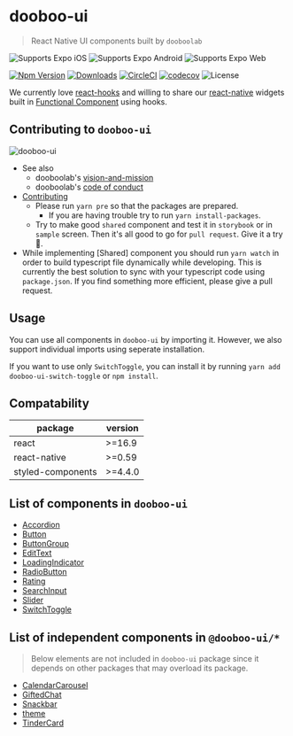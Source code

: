 # dooboo-ui

> React Native UI components built by `dooboolab`

<p>
  <!-- iOS -->
  <img alt="Supports Expo iOS" longdesc="Supports Expo iOS" src="https://img.shields.io/badge/iOS-4630EB.svg?style=flat-square&logo=APPLE&labelColor=999999&logoColor=fff" />
  <!-- Android -->
  <img alt="Supports Expo Android" longdesc="Supports Expo Android" src="https://img.shields.io/badge/Android-4630EB.svg?style=flat-square&logo=ANDROID&labelColor=A4C639&logoColor=fff" />
  <!-- Web -->
  <img alt="Supports Expo Web" longdesc="Supports Expo Web" src="https://img.shields.io/badge/web-4630EB.svg?style=flat-square&logo=GOOGLE-CHROME&labelColor=4285F4&logoColor=fff" />
</p>


[![Npm Version](http://img.shields.io/npm/v/dooboo-ui.svg?style=flat-square)](https://npmjs.org/package/dooboo-ui)
[![Downloads](http://img.shields.io/npm/dm/dooboo-ui.svg?style=flat-square)](https://npmjs.org/package/dooboo-ui)
[![CircleCI](https://circleci.com/gh/dooboolab/dooboo-ui.svg?style=shield)](https://circleci.com/gh/dooboolab/dooboo-ui)
[![codecov](https://codecov.io/gh/dooboolab/dooboo-ui/branch/master/graph/badge.svg)](https://codecov.io/gh/dooboolab/dooboo-ui)
![License](http://img.shields.io/npm/l/dooboo-ui.svg?style=flat-square)

We currently love [react-hooks](https://code.fb.com/open-source/react-hooks) and willing to share our [react-native](https://facebook.github.io/react-native) widgets built in [Functional Component](https://logrocket.com/blog/pure-functional-components) using hooks.

## Contributing to `dooboo-ui`

![dooboo-ui](https://user-images.githubusercontent.com/27461460/73331047-ea876400-42a5-11ea-9c9c-1c997eb961be.png)

- See also
  - dooboolab's [vision-and-mission](https://github.com/dooboolab/dooboolab.com/blob/master/vision-and-mission.md)
  - dooboolab's [code of conduct](https://github.com/dooboolab/dooboolab.com/blob/master/code-of-conduct.md)
- [Contributing](CONTRIBUTING.md)
  - Please run `yarn pre` so that the packages are prepared.
    - If you are having trouble try to run `yarn install-packages`.
  - Try to make good `shared` component and test it in `storybook` or in `sample` screen. Then it's all good to go for `pull request`. Give it a try :blossom:.
- While implementing [Shared] component you should run `yarn watch` in order to build typescript file dynamically while developing. This is currently the best solution to sync with your typescript code using `package.json`. If you find something more efficient, please give a pull request.

## Usage

You can use all components in `dooboo-ui` by importing it. However, we also support individual imports using seperate installation.

If you want to use only `SwitchToggle`, you can install it by running `yarn add dooboo-ui-switch-toggle` or `npm install`.

## Compatability
| package           | version |
|-------------------|---------|
| react             | >=16.9  |
| react-native      | >=0.59  |
| styled-components | >=4.4.0 |

## List of components in `dooboo-ui`

- [Accordion](https://github.com/dooboolab/dooboo-ui/tree/master/main/Accordion)
- [Button](https://github.com/dooboolab/dooboo-ui/tree/master/main/Button)
- [ButtonGroup](https://github.com/dooboolab/dooboo-ui/tree/master/main/ButtonGroup)
- [EditText](https://github.com/dooboolab/dooboo-ui/tree/master/main/EditText)
- [LoadingIndicator](https://github.com/dooboolab/dooboo-ui/tree/master/main/LoadingIndicator)
- [RadioButton](https://github.com/dooboolab/dooboo-ui/tree/master/main/RadioButton)
- [Rating](https://github.com/dooboolab/dooboo-ui/tree/master/main/Rating)
- [SearchInput](https://github.com/dooboolab/dooboo-ui/tree/master/main/SearchInput)
- [Slider](https://github.com/dooboolab/dooboo-ui/tree/master/main/Slider)
- [SwitchToggle](https://github.com/dooboolab/dooboo-ui/tree/master/main/SwitchToggle)

## List of independent components in `@dooboo-ui/*`

> Below elements are not included in `dooboo-ui` package since it depends on other packages that may overload its package.

- [CalendarCarousel](https://github.com/dooboolab/dooboo-ui/tree/master/packages/CalendarCarousel)
- [GiftedChat](https://github.com/dooboolab/dooboo-ui/tree/master/packages/GiftedChat)
- [Snackbar](https://github.com/dooboolab/dooboo-ui/tree/master/packages/Snackbar)
- [theme](https://github.com/dooboolab/dooboo-ui/tree/master/packages/theme)
- [TinderCard](https://github.com/dooboolab/dooboo-ui/tree/master/packages/TinderCard)
